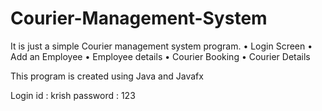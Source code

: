# Courier-Management-System
It is just a simple Courier management system program.
• Login Screen
• Add an Employee 
• Employee details
• Courier Booking
• Courier Details

This program is created using Java and Javafx

Login id : krish password : 123
